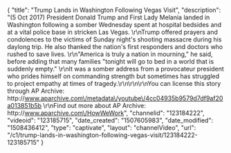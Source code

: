 {
    "title": "Trump Lands in Washington Following Vegas Visit",
    "description": "(5 Oct 2017) President Donald Trump and First Lady Melania landed in Washington following a somber Wednesday spent at hospital bedsides and at a vital police base in stricken Las Vegas. \r\nTrump offered prayers and condolences to the victims of Sunday night's shooting massacre during his daylong trip. He also thanked the nation's first responders and doctors who rushed to save lives. \r\n\"America is truly a nation in mourning,\" he said, before adding that many families \"tonight will go to bed in a world that is suddenly empty.\" \r\nIt was a somber address from a provocateur president who prides himself on commanding strength but sometimes has struggled to project empathy at times of tragedy.\r\n\r\n\r\nYou can license this story through AP Archive: http:\/\/www.aparchive.com\/metadata\/youtube\/4cc04935b9579d7df9af20a013851b5b \r\nFind out more about AP Archive: http:\/\/www.aparchive.com\/HowWeWork",
    "channelid": "123184222",
    "videoid": "123185715",
    "date_created": "1507605983",
    "date_modified": "1508436412",
    "type": "captivate",
    "layout": "channelVideo",
    "url": "\/c1\/trump-lands-in-washington-following-vegas-visit\/123184222-123185715"
}